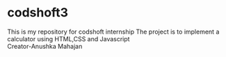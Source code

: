 # codshoft3
This is my repository for codshoft internship The project is to implement a calculator using HTML,CSS and Javascript
<br>
Creator-Anushka Mahajan
